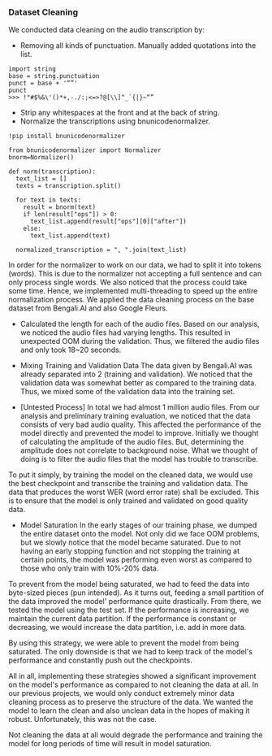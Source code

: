 ### Dataset Cleaning
We conducted data cleaning on the audio transcription by:

- Removing all kinds of punctuation. Manually added quotations into the list.
```
import string  
base = string.punctuation 
punct = base + '“”'
punct
>>> !"#$%&\'()*+,-./:;<=>?@[\\]^_`{|}~“”
```

- Strip any whitespaces at the front and at the back of string.
- Normalize the transcriptions using bnunicodenormalizer.
```
!pip install bnunicodenormalizer 

from bnunicodenormalizer import Normalizer 
bnorm=Normalizer()

def norm(transcription):
  text_list = []
  texts = transcription.split()

  for text in texts:
    result = bnorm(text)
    if len(result["ops"]) > 0:
      text_list.append(result["ops"][0]["after"])
    else:
      text_list.append(text)

  normalized_transcription = ", ".join(text_list)
```
In order for the normalizer to work on our data, we had to split it into tokens (words). This is due to the normalizer not accepting a full sentence and can only process single words. We also noticed that the process could take some time. Hence, we implemented multi-threading to speed up the entire normalization process. We applied the data cleaning process on the base dataset from Bengali.AI and also Google Fleurs.

- Calculated the length for each of the audio files.
Based on our analysis, we noticed the audio files had varying lengths. This resulted in unexpected OOM during the validation. Thus, we filtered the audio files and only took 18~20 seconds. 


- Mixing Training and Validation Data
The data given by Bengali.AI was already separated into 2 (training and validation). We noticed that the validation data was somewhat better as compared to the training data. Thus, we mixed some of the validation data into the training set. 


- [Untested Process]
In total we had almost 1 million audio files. From our analysis and preliminary training evaluation, we noticed that the data consists of very bad audio quality. This affected the performance of the model directly and prevented the model to improve. Initially we thought of calculating the amplitude of the audio files. But, determining the amplitude does not correlate to background noise. What we thought of doing is to filter the audio files that the model has trouble to transcribe. 

To put it simply, by training the model on the cleaned data, we would use the best checkpoint and transcribe the training and validation data. The data that produces the worst WER (word error rate) shall be excluded. This is to ensure that the model is only trained and validated on good quality data. 


- Model Saturation
In the early stages of our training phase, we dumped the entire dataset onto the model. Not only did we face OOM problems, but we slowly notice that the model became saturated. Due to not having an early stopping function and not stopping the training at certain points, the model was performing even worst as compared to those who only train with 10%-20% data. 

To prevent from the model being saturated, we had to feed the data into byte-sized pieces (pun intended). As it turns out, feeding a small partition of the data improved the model' performance quite drastically. From there, we tested the model using the test set. If the performance is increasing, we maintain the current data partition. If the performance is constant or decreasing, we would increase the data partition, i.e. add in more data. 

By using this strategy, we were able to prevent the model from being saturated. The only downside is that we had to keep track of the model's performance and constantly push out the checkpoints. 


All in all, implementing these strategies showed a significant improvement on the model's performance as compared to not cleaning the data at all. In our previous projects, we would only conduct extremely minor data cleaning process as to preserve the structure of the data. We wanted the model to learn the clean and also unclean data in the hopes of making it robust. Unfortunately, this was not the case. 

Not cleaning the data at all would degrade the performance and training the model for long periods of time will result in model saturation.